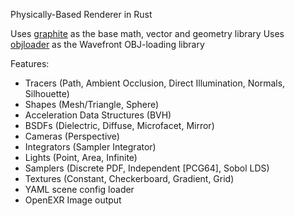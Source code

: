 Physically-Based Renderer in Rust

Uses [graphite](https://github.com/sshashank124/graphite) as the base math, vector and geometry library
Uses [objloader](https://github.com/sshashank124/objloader) as the Wavefront OBJ-loading library

Features:
- Tracers (Path, Ambient Occlusion, Direct Illumination, Normals, Silhouette)
- Shapes (Mesh/Triangle, Sphere)
- Acceleration Data Structures (BVH)
- BSDFs (Dielectric, Diffuse, Microfacet, Mirror)
- Cameras (Perspective)
- Integrators (Sampler Integrator)
- Lights (Point, Area, Infinite)
- Samplers (Discrete PDF, Independent [PCG64], Sobol LDS)
- Textures (Constant, Checkerboard, Gradient, Grid)
- YAML scene config loader
- OpenEXR Image output
